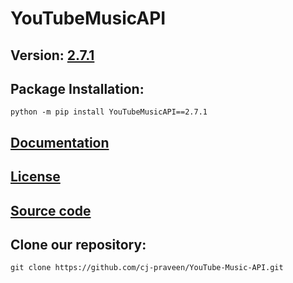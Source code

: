 # YouTubeMusicAPI

## Version: [2.7.1](https://pypi.org/project/YouTubeMusicAPI/2.7.1/)

## Package Installation:
```
python -m pip install YouTubeMusicAPI==2.7.1
```

## [Documentation](https://youtube-music-api.readthedocs.io/en/latest/)
## [License](https://mit-license.org/)

## [Source code](https://github.com/cj-praveen/YouTube-Music-API/blob/master/src/YouTubeMusicAPI/__init__.py)

## Clone our repository:
```
git clone https://github.com/cj-praveen/YouTube-Music-API.git
```
